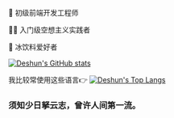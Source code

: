 
🎈 初级前端开发工程师

🤷‍♂️ 入门级空想主义实践者

🍉 冰饮料爱好者

[![Deshun's GitHub stats](https://github-readme-stats.vercel.app/api?username=lfh1999)](https://github.com/lfh1999)

我比较常使用这些语言👉 [![Deshun's Top Langs](https://github-readme-stats.vercel.app/api/top-langs/?username=lfh1999)](https://github.com/lfh1999)

### 须知少日拏云志，曾许人间第一流。
